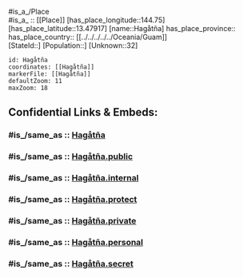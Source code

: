 ﻿---
confidential: public
isDeleted: false
location:
- 13.47917
- 144.75
mapmarker: city
mapzoom:
- 7
- 12
SpocWebEntityId: 35990
tags:
- geo/City
type: City
---

#is_a_/Place  
#is_a_ :: [[Place]] 
[has_place_longitude::144.75] 
[has_place_latitude::13.47917] 
[name::Hagåtña] 
has_place_province::  
has_place_country:: [[../../../../../Oceania/Guam]]  
[StateId::] 
[Population::] 
[Unknown::32] 


```leaflet
id: Hagåtña
coordinates: [[Hagåtña]] 
markerFile: [[Hagåtña]] 
defaultZoom: 11 
maxZoom: 18
```


## Confidential Links & Embeds: 

### #is_/same_as :: [Hagåtña](/_Standards/Earth/Continent/Australasia/Micronesia/Guam/Villages~Guam/Hagåtña.md) 

### #is_/same_as :: [Hagåtña.public](/_public/Earth/Continent/Australasia/Micronesia/Guam/Villages~Guam/Hagåtña.public.md) 

### #is_/same_as :: [Hagåtña.internal](/_internal/Earth/Continent/Australasia/Micronesia/Guam/Villages~Guam/Hagåtña.internal.md) 

### #is_/same_as :: [Hagåtña.protect](/_protect/Earth/Continent/Australasia/Micronesia/Guam/Villages~Guam/Hagåtña.protect.md) 

### #is_/same_as :: [Hagåtña.private](/_private/Earth/Continent/Australasia/Micronesia/Guam/Villages~Guam/Hagåtña.private.md) 

### #is_/same_as :: [Hagåtña.personal](/_personal/Earth/Continent/Australasia/Micronesia/Guam/Villages~Guam/Hagåtña.personal.md) 

### #is_/same_as :: [Hagåtña.secret](/_secret/Earth/Continent/Australasia/Micronesia/Guam/Villages~Guam/Hagåtña.secret.md)

